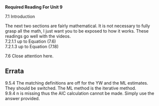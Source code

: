 **Required Reading For Unit 9** 

7.1 Introduction  

The next two sections are fairly mathematical.  It is not necessary to fully grasp all the math, I just want you to be exposed to how it works.  These readings go well with the videos.    
7.2.1.1 up to Equation (7.6)  
7.2.1.3 up to Equation (7.18)  

7.6  Close attention here.   


## Errata

9.5.4 The matching definitions are off for the YW and the ML estimates.  They should be switched.  The ML method is the iterative method.    
9.9.4 n is missing thus the AIC calculation cannot be made.  Simply use the answer provided.   
